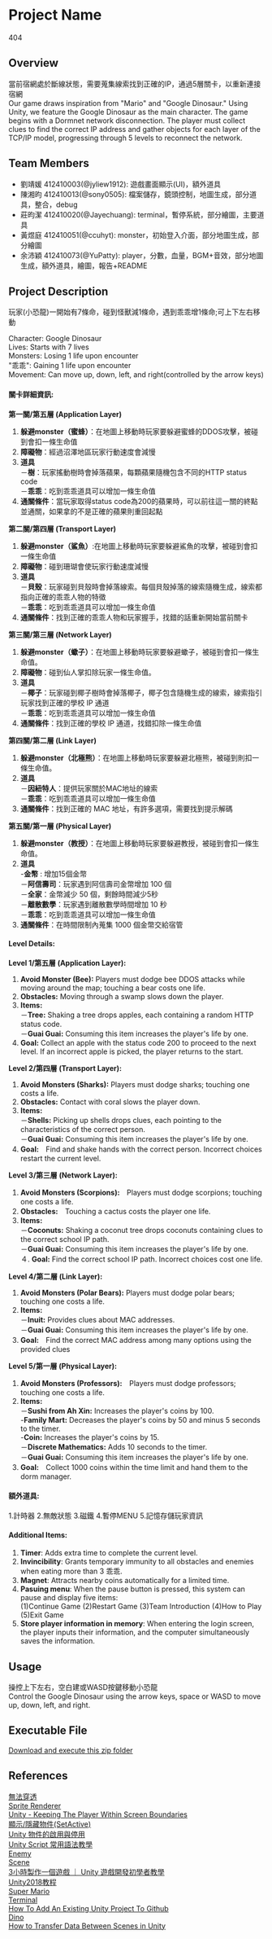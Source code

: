 # Project Name
404

## Overview
當前宿網處於斷線狀態，需要蒐集線索找到正確的IP，通過5層關卡，以重新連接宿網  
Our game draws inspiration from "Mario" and "Google Dinosaur." Using Unity, we feature the Google Dinosaur as the main character.
The game begins with a Dormnet network disconnection. The player must collect clues to find the correct IP address and gather objects for each layer of the TCP/IP model, progressing through 5 levels to reconnect the network.  

## Team Members
- 劉靖媛 412410003(@jyliew1912): 遊戲畫面顯示(UI)，額外道具
- 陳湘昀 412410013(@sony0505): 檔案儲存，鏡頭控制，地圖生成，部分道具，整合，debug
- 莊昀潔 412410020(@Jayechuang): terminal，暫停系統，部分繪圖，主要道具
- 黃煜庭 412410051(@ccuhyt): monster，初始登入介面，部分地圖生成，部分繪圖
- 余沛穎 412410073(@YuPatty): player，分數，血量，BGM+音效，部分地圖生成，額外道具，繪圖，報告+README

## Project Description
玩家(小恐龍)一開始有7條命，碰到怪獸減1條命，遇到乖乖增1條命;可上下左右移動  

Character: Google Dinosaur  
Lives: Starts with 7 lives  
Monsters: Losing 1 life upon encounter  
"乖乖": Gaining 1 life upon encounter  
Movement: Can move up, down, left, and right(controlled by the arrow keys)  

#### 關卡詳細資訊:
**第一關/第五層 (Application Layer)**  
1.	**躲避monster（蜜蜂）**：在地圖上移動時玩家要躲避蜜蜂的DDOS攻擊，被碰到會扣一條生命值  
3.	**障礙物**：經過沼澤地區玩家行動速度會減慢  
4.	**道具**  
    －**樹**：玩家搖動樹時會掉落蘋果，每顆蘋果隨機包含不同的HTTP status code  
  	－**乖乖**：吃到乖乖道具可以增加一條生命值  
5.  **通關條件**：當玩家取得status code為200的蘋果時，可以前往這一關的終點並通關，如果拿的不是正確的蘋果則重回起點  

**第二關/第四層 (Transport Layer)**  
1.	**躲避monster（鯊魚）**:在地圖上移動時玩家要躲避鯊魚的攻擊，被碰到會扣一條生命值  
2.	**障礙物**：碰到珊瑚會使玩家行動速度減慢  
3.	**道具**  
   －**貝殼**：玩家碰到貝殼時會掉落線索。每個貝殼掉落的線索隨機生成，線索都指向正確的乖乖人物的特徵  
   －**乖乖**：吃到乖乖道具可以增加一條生命值  
4.  **通關條件**：找到正確的乖乖人物和玩家握手，找錯的話重新開始當前關卡  

**第三關/第三層 (Network Layer)**  
1.	**躲避monster（蠍子）**：在地圖上移動時玩家要躲避蠍子，被碰到會扣一條生命值。  
2.	**障礙物**：碰到仙人掌扣除玩家一條生命值。  
3.	**道具**  
   －**椰子**：玩家碰到椰子樹時會掉落椰子，椰子包含隨機生成的線索，線索指引玩家找到正確的學校 IP 通道  
   －**乖乖**：吃到乖乖道具可以增加一條生命值  
4. **通關條件**：找到正確的學校 IP 通道，找錯扣除一條生命值  

**第四關/第二層 (Link Layer)**  
1.	**躲避monster（北極熊）**：在地圖上移動時玩家要躲避北極熊，被碰到則扣一條生命值。  
2.	**道具**  
   －**因紐特人**：提供玩家關於MAC地址的線索  
   －**乖乖**：吃到乖乖道具可以增加一條生命值  
3. **通關條件**：找到正確的 MAC 地址，有許多選項，需要找到提示解碼  

**第五關/第一層 (Physical Layer)**  
1.	**躲避monster（教授）**：在地圖上移動時玩家要躲避教授，被碰到會扣一條生命值。      
2.	**道具**  
   -**金幣** : 增加15個金幣  
   －**阿信壽司**：玩家遇到阿信壽司金幣增加 100 個  
   －**全家**：金幣減少 50 個，剩餘時間減少5秒  
   －**離散數學**：玩家遇到離散數學時間增加 10 秒    
   －**乖乖**：吃到乖乖道具可以增加一條生命值    
3. **通關條件**：在時間限制內蒐集 1000 個金幣交給宿管    
    

#### Level Details:  
**Level 1/第五層 (Application Layer):**  
1. **Avoid Monster (Bee):** Players must dodge bee DDOS attacks while moving around the map; touching a bear
costs one life.  
2. **Obstacles:** Moving through a swamp slows down the player.  
3. **Items:**  
  －**Tree:** Shaking a tree drops apples, each containing a random HTTP status code.  
  －**Guai Guai:** Consuming this item increases the player's life by one.  
4. **Goal:** Collect an apple with the status code 200 to proceed to the next level. If an
incorrect apple is picked, the player returns to the start.  
 
**Level 2/第四層 (Transport Layer):**  
1. **Avoid Monsters (Sharks):** Players must dodge sharks; touching one costs a life.  
2. **Obstacles:** Contact with coral slows the player down.  
3. **Items:**  
  －**Shells:** Picking up shells drops clues, each pointing to the characteristics of the
correct person.  
  －**Guai Guai:** Consuming this item increases the player's life by one.  
4. **Goal:**　Find and shake hands with the correct person. Incorrect choices restart the current level.  


**Level 3/第三層 (Network Layer):**    
1. **Avoid Monsters (Scorpions):**　Players must dodge scorpions; touching one costs a life.  
2. **Obstacles:**　Touching a cactus costs the player one life.  
3. **Items:**  
  －**Coconuts:** Shaking a coconut tree drops coconuts containing clues to the correct
school IP path.  
  －**Guai Guai:** Consuming this item increases the player's life by one.  
４. **Goal:** Find the correct school IP path. Incorrect choices cost one life.   

**Level 4/第二層 (Link Layer):**  
1. **Avoid Monsters (Polar Bears):** Players must dodge polar bears; touching one costs a life.  
2. **Items:**  
  －**Inuit:** Provides clues about MAC addresses.  
  －**Guai Guai:** Consuming this item increases the player's life by one.  
3. **Goal:**　Find the correct MAC address among many options using the provided clues

**Level 5/第一層 (Physical Layer):**    
1. **Avoid Monsters (Professors):**　Players must dodge professors; touching one costs a life.     
2. **Items:**  
  －**Sushi from Ah Xin:** Increases the player's coins by 100.  
  -**Family Mart:** Decreases the player's coins by 50 and minus 5 seconds to the timer.  
  -**Coin:** Increases the player's coins by 15.  
  －**Discrete Mathematics:** Adds 10 seconds to the timer.    
  －**Guai Guai:** Consuming this item increases the player's life by one.    
3. **Goal:**　Collect 1000 coins within the time limit and hand them to the dorm manager.    


#### 額外道具:
1.計時器
2.無敵狀態
3.磁鐵
4.暫停MENU
5.記憶存儲玩家資訊

#### Additional Items:  
1. **Timer**: Adds extra time to complete the current level.  
2. **Invincibility**: Grants temporary immunity to all obstacles and enemies when eating more than 3 乖乖.  
3. **Magnet**: Attracts nearby coins automatically for a limited time.  
4. **Pasuing menu**: When the pause button is pressed, this system can pause and display five items:  
(1)Continue Game  (2)Restart Game  (3)Team Introduction  (4)How to Play  (5)Exit Game
5. **Store player information in memory**: When entering the login screen, the player inputs their information, and the computer simultaneously saves the information.  
 
## Usage
操控上下左右，空白建或WASD按鍵移動小恐龍  
Control the Google Dinosaur using the arrow keys, space or WASD to move up, down, left, and right.  

## Executable File
[Download and execute this zip folder](https://drive.google.com/file/d/1H9Lfk4mBOspz4fu91dX5UDaTZt2enfva/view?usp=sharing)

## References
[無法穿透](https://blog.csdn.net/assassinsshadow/article/details/81301556)  
[Sprite Renderer](https://blog.csdn.net/BeUniqueToYou/article/details/74779608)  
[Unity - Keeping The Player Within Screen Boundaries](https://www.youtube.com/watch?v=ailbszpt_AI)  
[顯示/隱藏物件(SetActive)](https://ithelp.ithome.com.tw/articles/10266356?sc=rss.iron)  
[Unity 物件的啟用與停用](https://www.cg.com.tw/UnityCSharp/Content/SetActive.php)  
[Unity Script 常用語法教學](https://www.gameislearning.url.tw/article_content.php?getb=2&foog=9997#google_vignette)  
[Enemy](https://www.youtube.com/watch?v=jvtFUfJ6CP8)  
[Scene](https://www.youtube.com/watch?v=ge3koyyH3nc)  
[3小時製作一個遊戲 ｜ Unity 遊戲開發初學者教學](https://www.youtube.com/watch?v=nPW6tKeapsM)  
[Unity2018教程](https://www.youtube.com/watch?v=99FwnTyyDJg&list=PL_Pb2I110MfGAsoqtDs8-6kEU55wU8CnE)  
[Super Mario](https://www.youtube.com/playlist?list=PLqlFiJjSZ2x1mrMpSQgYdRm8PyWRTg6He)  
[Terminal](https://www.youtube.com/playlist?list=PLf9ofW-QospneJkI2HzX_OzTJavvZkItm)  
[How To Add An Existing Unity Project To Github](https://cadacreate.medium.com/how-to-add-existing-unity-project-to-github-916ad75160e7)  
[Dino](https://www.youtube.com/watch?v=UPvW8kYqxZk)  
[How to Transfer Data Between Scenes in Unity](https://www.youtube.com/watch?si=PHB6wadgr-KPYJZU&v=QG5i6DL7-to&feature=youtu.be)  




